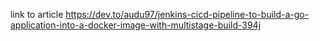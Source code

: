 link to article https://dev.to/audu97/jenkins-cicd-pipeline-to-build-a-go-application-into-a-docker-image-with-multistage-build-394j
